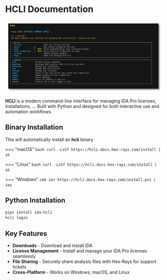 # HCLI Documentation

![](assets/screenshot.png)

**HCLI** is a modern command-line interface for managing IDA Pro licenses, installations, ... Built with Python and designed for both interactive use and automation workflows.

## Binary Installation 

This will automatically install an **hcli** binary

=== "macOS"
    ```bash
    curl -LsSf https://hcli.docs.hex-rays.com/install | sh
    ```

=== "Linux"
    ```bash
    curl -LsSf https://hcli.docs.hex-rays.com/install | sh
    ```

=== "Windows"
    ```cmd
    iwr https://hcli.docs.hex-rays.com/install.ps1 | iex
    ```

## Python Installation 

```bash
pipx install ida-hcli  
hcli login 
```

## Key Features

- **Downloads** - Download and install IDA   
- **License Management** - Install and manage your IDA Pro licenses seamlessly  
- **File Sharing** - Securely share analysis files with Hex-Rays for support tickets
- **Cross-Platform** - Works on Windows, macOS, and Linux

